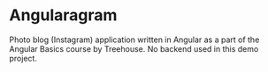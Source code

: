 # Angularagram

Photo blog (Instagram) application written in Angular as a part of the Angular Basics course by Treehouse. No backend used in this demo project. 
